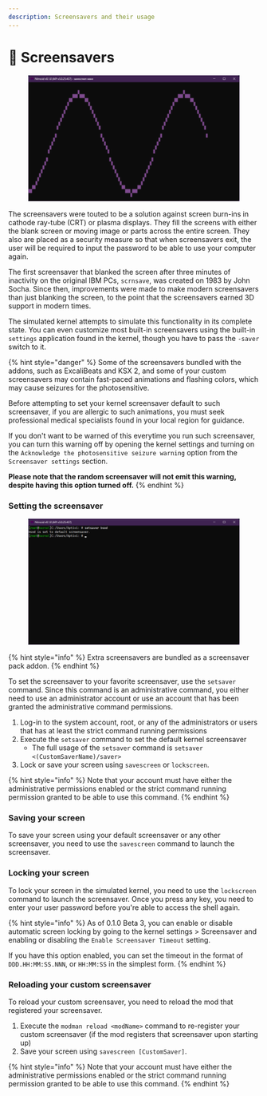 ```yaml
---
description: Screensavers and their usage
---
```


# 🌌 Screensavers

<figure><img src="../../.gitbook/assets/068-saver.png" alt=""><figcaption></figcaption></figure>

The screensavers were touted to be a solution against screen burn-ins in cathode ray-tube (CRT) or plasma displays. They fill the screens with either the blank screen or moving image or parts across the entire screen. They also are placed as a security measure so that when screensavers exit, the user will be required to input the password to be able to use your computer again.

The first screensaver that blanked the screen after three minutes of inactivity on the original IBM PCs, `scrnsave`, was created on 1983 by John Socha. Since then, improvements were made to make modern screensavers than just blanking the screen, to the point that the screensavers earned 3D support in modern times.

The simulated kernel attempts to simulate this functionality in its complete state. You can even customize most built-in screensavers using the built-in `settings` application found in the kernel, though you have to pass the `-saver` switch to it.

{% hint style="danger" %}
Some of the screensavers bundled with the addons, such as ExcaliBeats and KSX 2, and some of your custom screensavers may contain fast-paced animations and flashing colors, which may cause seizures for the photosensitive.

Before attempting to set your kernel screensaver default to such screensaver, if you are allergic to such animations, you must seek professional medical specialists found in your local region for guidance.

If you don't want to be warned of this everytime you run such screensaver, you can turn this warning off by opening the kernel settings and turning on the `Acknowledge the photosensitive seizure warning` option from the `Screensaver settings` section.

**Please note that the random screensaver will not emit this warning, despite having this option turned off.**
{% endhint %}

### Setting the screensaver

<figure><img src="../../.gitbook/assets/069-setsaver.png" alt=""><figcaption></figcaption></figure>

{% hint style="info" %}
Extra screensavers are bundled as a screensaver pack addon.
{% endhint %}

To set the screensaver to your favorite screensaver, use the `setsaver` command. Since this command is an administrative command, you either need to use an administrator account or use an account that has been granted the administrative command permissions.

1. Log-in to the system account, root, or any of the administrators or users that has at least the strict command running permissions
2. Execute the `setsaver` command to set the default kernel screensaver
   * The full usage of the `setsaver` command is `setsaver <(CustomSaverName)/saver>`
3. Lock or save your screen using `savescreen` or `lockscreen`.

{% hint style="info" %}
Note that your account must have either the administrative permissions enabled or the strict command running permission granted to be able to use this command.
{% endhint %}

### Saving your screen

To save your screen using your default screensaver or any other screensaver, you need to use the `savescreen` command to launch the screensaver.

### Locking your screen

To lock your screen in the simulated kernel, you need to use the `lockscreen` command to launch the screensaver. Once you press any key, you need to enter your user password before you're able to access the shell again.

{% hint style="info" %}
As of 0.1.0 Beta 3, you can enable or disable automatic screen locking by going to the kernel settings > Screensaver and enabling or disabling the `Enable Screensaver Timeout` setting.

If you have this option enabled, you can set the timeout in the format of `DDD.HH:MM:SS.NNN`, or `HH:MM:SS` in the simplest form.
{% endhint %}

### Reloading your custom screensaver

To reload your custom screensaver, you need to reload the mod that registered your screensaver.

1. Execute the `modman reload <modName>` command to re-register your custom screensaver (if the mod registers that screensaver upon starting up)
2. Save your screen using `savescreen [CustomSaver]`.

{% hint style="info" %}
Note that your account must have either the administrative permissions enabled or the strict command running permission granted to be able to use this command.
{% endhint %}

